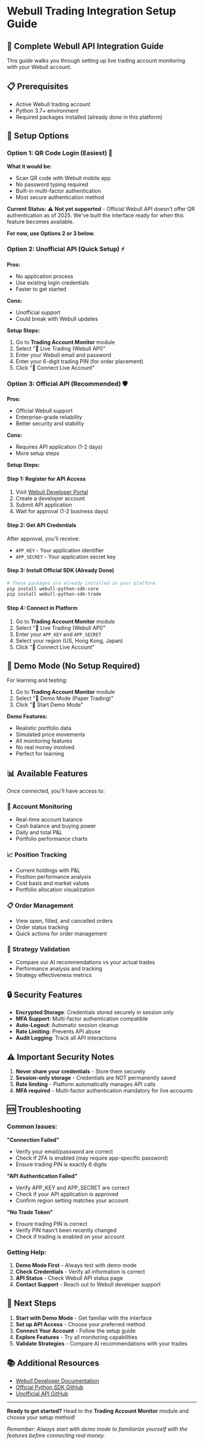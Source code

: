 # Webull Trading Integration Setup Guide

## 🚀 Complete Webull API Integration Guide

This guide walks you through setting up live trading account monitoring with your Webull account.

## 📋 Prerequisites

- Active Webull trading account
- Python 3.7+ environment
- Required packages installed (already done in this platform)

## 🔧 Setup Options

### Option 1: QR Code Login (Easiest) 📱

**What it would be:**
- Scan QR code with Webull mobile app
- No password typing required  
- Built-in multi-factor authentication
- Most secure authentication method

**Current Status:**
⚠️ **Not yet supported** - Official Webull API doesn't offer QR authentication as of 2025. We've built the interface ready for when this feature becomes available.

**For now, use Options 2 or 3 below.**

### Option 2: Unofficial API (Quick Setup) ⚡

**Pros:** 
- No application process
- Use existing login credentials
- Faster to get started

**Cons:** 
- Unofficial support
- Could break with Webull updates

**Setup Steps:**
1. Go to **Trading Account Monitor** module
2. Select "🔴 Live Trading (Webull API)" 
3. Enter your Webull email and password
4. Enter your 6-digit trading PIN (for order placement)
5. Click "🔴 Connect Live Account"

### Option 3: Official API (Recommended) 🛡️

**Pros:**
- Official Webull support
- Enterprise-grade reliability
- Better security and stability

**Cons:**
- Requires API application (1-2 days)
- More setup steps

**Setup Steps:**

#### Step 1: Register for API Access
1. Visit [Webull Developer Portal](https://developer.webull.com/)
2. Create a developer account
3. Submit API application
4. Wait for approval (1-2 business days)

#### Step 2: Get API Credentials
After approval, you'll receive:
- `APP_KEY` - Your application identifier
- `APP_SECRET` - Your application secret key

#### Step 3: Install Official SDK (Already Done)
```bash
# These packages are already installed in your platform
pip install webull-python-sdk-core
pip install webull-python-sdk-trade
```

#### Step 4: Connect in Platform
1. Go to **Trading Account Monitor** module
2. Select "🔴 Live Trading (Webull API)"
3. Enter your `APP_KEY` and `APP_SECRET`
4. Select your region (US, Hong Kong, Japan)
5. Click "🔴 Connect Live Account"

## 🎯 Demo Mode (No Setup Required)

For learning and testing:

1. Go to **Trading Account Monitor** module
2. Select "🎯 Demo Mode (Paper Trading)"
3. Click "🎯 Start Demo Mode"

**Demo Features:**
- Realistic portfolio data
- Simulated price movements
- All monitoring features
- No real money involved
- Perfect for learning

## 📊 Available Features

Once connected, you'll have access to:

### 🏦 Account Monitoring
- Real-time account balance
- Cash balance and buying power
- Daily and total P&L
- Portfolio performance charts

### 📈 Position Tracking
- Current holdings with P&L
- Position performance analysis
- Cost basis and market values
- Portfolio allocation visualization

### 📋 Order Management
- View open, filled, and cancelled orders
- Order status tracking
- Quick actions for order management

### 🎯 Strategy Validation
- Compare our AI recommendations vs your actual trades
- Performance analysis and tracking
- Strategy effectiveness metrics

## 🔒 Security Features

- **Encrypted Storage**: Credentials stored securely in session only
- **MFA Support**: Multi-factor authentication compatible
- **Auto-Logout**: Automatic session cleanup
- **Rate Limiting**: Prevents API abuse
- **Audit Logging**: Track all API interactions

## ⚠️ Important Security Notes

1. **Never share your credentials** - Store them securely
2. **Session-only storage** - Credentials are NOT permanently saved
3. **Rate limiting** - Platform automatically manages API calls
4. **MFA required** - Multi-factor authentication mandatory for live accounts

## 🆘 Troubleshooting

### Common Issues:

**"Connection Failed"**
- Verify your email/password are correct
- Check if 2FA is enabled (may require app-specific password)
- Ensure trading PIN is exactly 6 digits

**"API Authentication Failed"**
- Verify APP_KEY and APP_SECRET are correct
- Check if your API application is approved
- Confirm region setting matches your account

**"No Trade Token"**
- Ensure trading PIN is correct
- Verify PIN hasn't been recently changed
- Check if trading is enabled on your account

### Getting Help:

1. **Demo Mode First** - Always test with demo mode
2. **Check Credentials** - Verify all information is correct
3. **API Status** - Check Webull API status page
4. **Contact Support** - Reach out to Webull developer support

## 🚀 Next Steps

1. **Start with Demo Mode** - Get familiar with the interface
2. **Set up API Access** - Choose your preferred method
3. **Connect Your Account** - Follow the setup guide
4. **Explore Features** - Try all monitoring capabilities
5. **Validate Strategies** - Compare AI recommendations with your trades

## 📚 Additional Resources

- [Webull Developer Documentation](https://developer.webull.com/api-doc/)
- [Official Python SDK GitHub](https://github.com/webull-inc/openapi-python-sdk)
- [Unofficial API GitHub](https://github.com/tedchou12/webull)

---

**Ready to get started?** Head to the **Trading Account Monitor** module and choose your setup method!

*Remember: Always start with demo mode to familiarize yourself with the features before connecting real money.*
